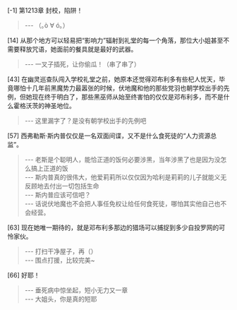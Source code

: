 
[-1] 第1213章 封校，陷阱！
>--- （｡ò ∀ ó｡）<br>

[14] 从那个地方可以轻易把“影响力”辐射到礼堂的每一个角落，那位大小姐甚至不需要释放咒语，她面前的餐具就是最好的武器。
>--- 一叉子插死，让你偷瓜！（串了串了）<br>

[43] 在幽灵巡查队闯入学校礼堂之前，她原本还觉得邓布利多有些杞人忧天，毕竟哪怕十几年前黑魔势力最嚣张的时候，伏地魔和他的那些党羽也朝学校出手的先例，但她现在终于明白了，那些黑巫师从始至终害怕的仅仅是邓布利多，而不是什么霍格沃茨的神圣地位。
>--- 这里漏字了？是没有朝学校出手的先例吧<br>

[57] 西弗勒斯·斯内普仅仅是一名双面间谍，又不是什么食死徒的“人力资源总监”。
>--- 老斯是个聪明人，能恰正道的饭何必要涉黑，当年涉黑了也是因为没怎么搞上正道的饭<br>
>--- 斯内普真的很伟大，他爱莉莉所以仅仅因为哈利是莉莉的儿子就能义无反顾地去付出一切包括生命<br>
>--- 斯内普应该可信吧？<br>
>--- 话说伏地魔也不会把人事任免权让给任何食死徒，哪怕其实他自己也不会经营。<br>

[63] 现在她唯一期待的，就是邓布利多那边的猎场可以捕捉到多少自投罗网的可怜家伙。
>--- 打扫干净屋子，再（）<br>
>--- 围点打援，比较完美~<br>

[66] 好耶！
>--- 垂死病中惊坐起，短小无力又一章<br>
>--- 大姐头，你是真的短耶<br>
